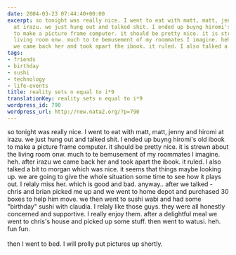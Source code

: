 ```yaml
---
date: 2004-03-23 07:44:40+00:00
excerpt: so tonight was really nice. I went to eat with matt, matt, jenny and hiromi
  at irazu. we just hung out and talked shit. I ended up buyng hiromi's old ibook
  to make a picture frame computer. it should be pretty nice. it is strewn about the
  living room onw. much to te bemusement of my roommates I imagine. heh. after irazu
  we came back her and took apart the ibook. it ruled. I also talked a bit to ...
tags:
- friends
- birthday
- sushi
- technology
- life-events
title: reality sets n equal to i*9
translationKey: reality sets n equal to i*9
wordpress_id: 790
wordpress_url: http://new.nata2.org/?p=790
---
```


so tonight was really nice. I went to eat with matt, matt, jenny and hiromi at irazu. we just hung out and talked shit. I ended up buyng hiromi's old ibook to make a picture frame computer. it should be pretty nice. it is strewn about the living room onw. much to te bemusement of my roommates I imagine. heh. after irazu we came back her and took apart the ibook. it ruled. I also talked a bit to morgan which was nice. it seems that things maybe looking up. we are going to give the whole situation some time to see how it plays out. I relaly miss her. which is good and bad. anyway.. after we talked - chris  and brian picked me up and we went to home depot and purchased 30 boxes to help him move. we then went to sushi wabi and had some "birthday" sushi with claudia. I relaly like those guys. they were all honestly concerned and supportive. I really enjoy them. after a delightful meal we went to chris's house and picked up some stuff. then went to watusi. heh. fun fun. <br/><br/>then I went to bed. I will prolly put pictures up shortly.